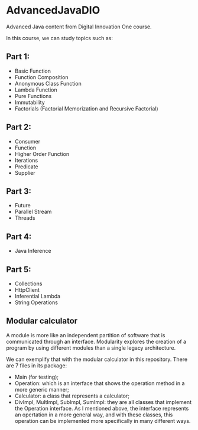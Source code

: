 # AdvancedJavaDIO
Advanced Java content from Digital Innovation One course.

In this course, we can study topics such as:

## Part 1:
- Basic Function
- Function Composition
- Anonymous Class Function
- Lambda Function
- Pure Functions
- Immutability
- Factorials (Factorial Memorization and Recursive Factorial)

## Part 2:
- Consumer
- Function
- Higher Order Function
- Iterations
- Predicate
- Supplier

## Part 3:
- Future
- Parallel Stream
- Threads

## Part 4:
- Java Inference

## Part 5:
- Collections
- HttpClient
- Inferential Lambda
- String Operations

## Modular calculator
A module is more like an independent partition of software that is communicated through an interface. Modularity explores the creation of a program by using different modules than a single legacy architecture.

We can exemplify that with the modular calculator in this repository. There are 7 files in its package:
- Main (for testing);
- Operation: which is an interface that shows the operation method in a more generic manner;
- Calculator: a class that represents a calculator;
- DivImpl, MultImpl, SubImpl, SumImpl: they are all classes that implement the Operation interface. As I mentioned above, the interface represents an opertation in a more general way, and with these classes, this operation can be implemented more specifically in many different ways.

